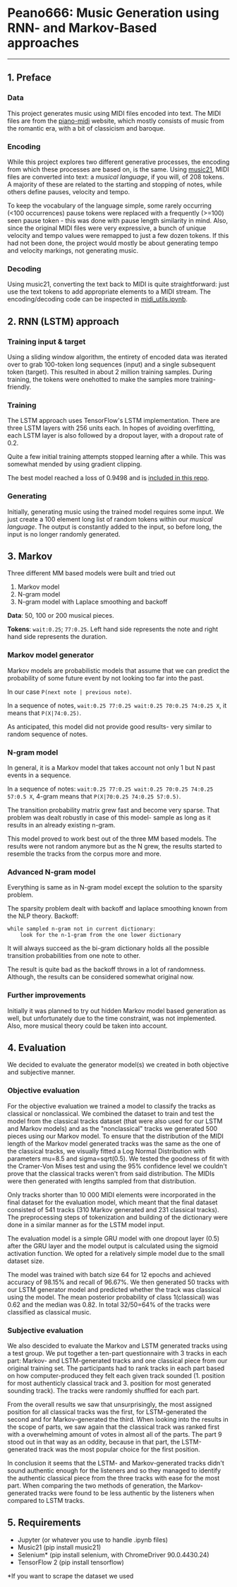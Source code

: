 # Peano666: Music Generation using RNN- and Markov-Based approaches

---

## 1. Preface

### Data

This project generates music using MIDI files encoded into text. The MIDI files are from the [piano-midi](http://www.piano-midi.de) website, which mostly consists of music from the romantic era, with a bit of classicism and baroque.

### Encoding

While this project explores two different generative processes, the encoding from which these processes are based on, is the same. Using [music21](https://web.mit.edu/music21/), MIDI files are converted into text: a *musical language*, if you will, of 208 tokens. A majority of these are related to the starting and stopping of notes, while others define pauses, velocity and tempo. 

To keep the vocabulary of the language simple, some rarely occurring (<100 occurrences) pause tokens were replaced with a frequently (>=100) seen pause token - this was done with pause length similarity in mind. Also, since the original MIDI files were very expressive, a bunch of unique velocity and tempo values were remapped to just a few dozen tokens. If this had not been done, the project would mostly be about generating tempo and velocity markings, not generating music.

### Decoding

Using music21, converting the text back to MIDI is quite straightforward: just use the text tokens to add appropriate elements to a MIDI stream. The encoding/decoding code can be inspected in [midi_utils.ipynb](https://github.com/IngvarBaranin/Peano666/blob/main/notebooks/midi_utils.ipynb).

## 2. RNN (LSTM) approach 

### Training input & target

Using a sliding window algorithm, the entirety of encoded data was iterated over to grab 100-token long sequences (input) and a single subsequent token (target). This resulted in about 2 million training samples. During training, the tokens were onehotted to make the samples more training-friendly. 

### Training

The LSTM approach uses TensorFlow's LSTM implementation. There are three LSTM layers with 256 units each. In hopes of avoiding overfitting, each LSTM layer is also followed by a dropout layer, with a dropout rate of 0.2. 

Quite a few initial training attempts stopped learning after a while. This was somewhat mended by using gradient clipping.

The best model reached a loss of 0.9498 and is [included in this repo](https://github.com/IngvarBaranin/Peano666/blob/main/best_model.hdf5).

### Generating

Initially, generating music using the trained model requires some input. We just create a 100 element long list of random tokens within our *musical language*. The output is constantly added to the input, so before long, the input is no longer randomly generated.  

## 3. Markov

Three different MM based models were built and tried out 
1. Markov model
2. N-gram model
3. N-gram model with Laplace smoothing and backoff

**Data**: 50, 100 or 200 musical pieces.

**Tokens**: `wait:0.25`; `77:0.25`. Left hand side represents the note and right hand side represents the duration.

### Markov model generator

Markov models are probabilistic models that assume that we can predict the probability of some future event by not looking too far into the past. 

In our case `P(next note | previous note)`.

In a sequence of notes, `wait:0.25 77:0.25 wait:0.25 70:0.25 74:0.25 X`, it means that `P(X|74:0.25)`.

As anticipated, this model did not provide good results- very similar to random sequence of notes.

###  N-gram model

In general, it is a Markov model that takes account not only 1 but N past events in a sequence.

In a sequence of notes: `wait:0.25 77:0.25 wait:0.25 70:0.25 74:0.25 57:0.5 X`, 4-gram means that `P(X|70:0.25 74:0.25 57:0.5)`.

The transition probability matrix grew fast and become very sparse. That problem was dealt robustly in case of this model- sample as long as it results in an already existing n-gram. 

This model proved to work best out of the three MM based models. The results were not random anymore but as the N grew, the results started to resemble the tracks from the corpus more and more.

### Advanced N-gram model

Everything is same as in N-gram model except the solution to the sparsity problem.

The sparsity problem dealt with backoff and laplace smoothing known from the NLP theory.
Backoff: 
```
while sampled n-gram not in current dictionary:
	look for the n-1-gram from the one lower dictionary
  ```
It will always succeed as the bi-gram dictionary holds all the possible transition probabilities from one note to other. 

The result is quite bad as the backoff throws in a lot of randomness. Although, the results can be considered somewhat original now. 

### Further improvements

Initially it was planned to try out hidden Markov model based generation as well, but unfortunately due to the time constraint, was not implemented.
Also, more musical theory could be taken into account.
## 4. Evaluation

We decided to evaluate the generator model(s) we created in both objective and subjective manner.

### Objective evaluation

For the objective evaluation we trained a model to classify the tracks as classical or nonclassical. We combined the dataset to train and test the model from the classical tracks dataset (that were also used for our LSTM and Markov models) and as the "nonclassical" tracks we generated 500 pieces using our Markov model. To ensure that the distribution of the MIDI length of the Markov model generated tracks was the same as the one of the classical tracks, we visually fitted a Log Normal Distribution with parameters mu=8.5 and sigma=sqrt(0.5). We tested the goodness of fit with the Cramer-Von Mises test and using the 95% confidence level we couldn't prove that the classical tracks weren't from said distribution. The MIDIs were then generated with lengths sampled from that distribution.

Only tracks shorter than 10 000 MIDI elements were incorporated in the final dataset for the evaluation model, which meant that the final dataset consisted of 541 tracks (310 Markov generated and 231 classical tracks). The preprocessing steps of tokenization and building of the dictionary were done in a similar manner as for the LSTM model input.

The evaluation model is a simple GRU model with one dropout layer (0.5) after the GRU layer and the model output is calculated using the sigmoid activation function. We opted for a relatively simple model due to the small dataset size.

The model was trained with batch size 64 for 12 epochs and achieved accuracy of 98.15% and recall of 96.67%. We then generated 50 tracks with our LSTM generator model and predicted whether the track was classical using the model. The mean posterior probability of class 1(classical) was 0.62 and the median was 0.82. In total 32/50=64% of the tracks were classified as classical music.

### Subjective evaluation

We also descided to evaluate the Markov and LSTM generated tracks using a test group. We put together a ten-part questionnaire with 3 tracks in each part: Markov- and LSTM-generated tracks and one classical piece from our original training set. The participants had to rank tracks in each part based on how computer-produced they felt each given track sounded (1. position for most authenticly classical track and 3. position for most generated sounding track). The tracks were randomly shuffled for each part.

From the overall results we saw that unsurprisingly, the most assigned position for all classical tracks was the first, for LSTM-generated the second and for Markov-generated the third. When looking into the results in the scope of parts, we saw again that the classical track was ranked first with a overwhelming amount of votes in almost all of the parts. The part 9 stood out in that way as an oddity, because in that part, the LSTM-generated track was the most popular choice for the first position.

In conclusion it seems that the LSTM- and Markov-generated tracks didn't sound authentic enough for the listeners and so they managed to identify the authentic classical piece from the three tracks with ease for the most part. When comparing the two methods of generation, the Markov-generated tracks were found to be less authentic by the listeners when compared to LSTM tracks.

## 5. Requirements

- Jupyter (or whatever you use to handle .ipynb files)
- Music21 (pip install music21)
- Selenium* (pip install selenium, with ChromeDriver 90.0.4430.24)
- TensorFlow 2 (pip install tensorflow)

*If you want to scrape the dataset we used

